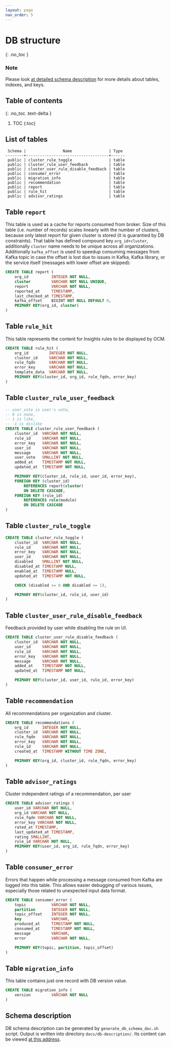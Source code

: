 ```yaml
---
layout: page
nav_order: 5
---
```

# DB structure
{: .no_toc }

### Note

Please look [at detailed schema
description](https://redhatinsights.github.io/insights-results-aggregator/db-description/)
for more details about tables, indexes, and keys.

## Table of contents
{: .no_toc .text-delta }

1. TOC
{:toc}

## List of tables

```
 Schema |                Name                | Type
--------+------------------------------------+------
 public | cluster_rule_toggle                | table
 public | cluster_rule_user_feedback         | table
 public | cluster_user_rule_disable_feedback | table
 public | consumer_error                     | table
 public | migration_info                     | table
 public | recommendation                     | table
 public | report                             | table
 public | rule_hit                           | table
 public | advisor_ratings                    | table
```

## Table `report`

This table is used as a cache for reports consumed from broker. Size of this
table (i.e. number of records) scales linearly with the number of clusters,
because only latest report for given cluster is stored (it is guarantied by DB
constraints). That table has defined compound key `org_id+cluster`,
additionally `cluster` name needs to be unique across all organizations.
Additionally `kafka_offset` is used to speedup consuming messages from Kafka
topic in case the offset is lost due to issues in Kafka, Kafka library, or
the service itself (messages with lower offset are skipped):

```sql
CREATE TABLE report (
    org_id          INTEGER NOT NULL,
    cluster         VARCHAR NOT NULL UNIQUE,
    report          VARCHAR NOT NULL,
    reported_at     TIMESTAMP,
    last_checked_at TIMESTAMP,
    kafka_offset    BIGINT NOT NULL DEFAULT 0,
    PRIMARY KEY(org_id, cluster)
)
```

## Table `rule_hit`

This table represents the content for Insights rules to be displayed by OCM.

```sql
CREATE TABLE rule_hit (
    org_id         INTEGER NOT NULL,
    cluster_id     VARCHAR NOT NULL,
    rule_fqdn      VARCHAR NOT NULL,
    error_key      VARCHAR NOT NULL,
    template_data  VARCHAR NOT NULL,
    PRIMARY KEY(cluster_id, org_id, rule_fqdn, error_key)
)
```

## Table `cluster_rule_user_feedback`

```sql
-- user_vote is user's vote,
-- 0 is none,
-- 1 is like,
-- -1 is dislike
CREATE TABLE cluster_rule_user_feedback (
    cluster_id  VARCHAR NOT NULL,
    rule_id     VARCHAR NOT NULL,
    error_key   VARCHAR NOT NULL,
    user_id     VARCHAR NOT NULL,
    message     VARCHAR NOT NULL,
    user_vote   SMALLINT NOT NULL,
    added_at    TIMESTAMP NOT NULL,
    updated_at  TIMESTAMP NOT NULL,

    PRIMARY KEY(cluster_id, rule_id, user_id, error_key),
    FOREIGN KEY (cluster_id)
        REFERENCES report(cluster)
        ON DELETE CASCADE,
    FOREIGN KEY (rule_id)
        REFERENCES rule(module)
        ON DELETE CASCADE
)
```

## Table `cluster_rule_toggle`

```sql
CREATE TABLE cluster_rule_toggle (
    cluster_id  VARCHAR NOT NULL,
    rule_id     VARCHAR NOT NULL,
    error_key   VARCHAR NOT NULL,
    user_id     VARCHAR NOT NULL,
    disabled    SMALLINT NOT NULL,
    disabled_at TIMESTAMP NULL,
    enabled_at  TIMESTAMP NULL,
    updated_at  TIMESTAMP NOT NULL,

    CHECK (disabled >= 0 AND disabled <= 1),

    PRIMARY KEY(cluster_id, rule_id, user_id)
)
```

## Table `cluster_user_rule_disable_feedback`

Feedback provided by user while disabling the rule on UI.

```sql
CREATE TABLE cluster_user_rule_disable_feedback (
    cluster_id  VARCHAR NOT NULL,
    user_id     VARCHAR NOT NULL,
    rule_id     VARCHAR NOT NULL,
    error_key   VARCHAR NOT NULL,
    message     VARCHAR NOT NULL,
    added_at    TIMESTAMP NOT NULL,
    updated_at  TIMESTAMP NOT NULL,

    PRIMARY KEY(cluster_id, user_id, rule_id, error_key)
)
```

## Table `recommendation`

All recommendations per organization and cluster.

```sql
CREATE TABLE recommendations (
    org_id      INTEGER NOT NULL,
    cluster_id  VARCHAR NOT NULL,
    rule_fqdn   VARCHAR NOT NULL,
    error_key   VARCHAR NOT NULL,
    rule_id     VARCHAR NOT NULL,
    created_at  TIMESTAMP WITHOUT TIME ZONE,

    PRIMARY KEY(org_id, cluster_id, rule_fqdn, error_key)
)
```

## Table `advisor_ratings`

Cluster independent ratings of a recommendation, per user

```sql
CREATE TABLE advisor_ratings (
    user_id VARCHAR NOT NULL,
    org_id VARCHAR NOT NULL,
    rule_fqdn VARCHAR NOT NULL,
    error_key VARCHAR NOT NULL,
    rated_at TIMESTAMP,
    last_updated_at TIMESTAMP,
    rating SMALLINT,
    rule_id VARCHAR NOT NULL,
    PRIMARY KEY(user_id, org_id, rule_fqdn, error_key)
)
```

## Table `consumer_error`

Errors that happen while processing a message consumed from Kafka are logged into this table. This
allows easier debugging of various issues, especially those related to unexpected input data format.

```sql
CREATE TABLE consumer_error (
    topic           VARCHAR NOT NULL,
    partition       INTEGER NOT NULL,
    topic_offset    INTEGER NOT NULL,
    key             VARCHAR,
    produced_at     TIMESTAMP NOT NULL,
    consumed_at     TIMESTAMP NOT NULL,
    message         VARCHAR,
    error           VARCHAR NOT NULL,

    PRIMARY KEY(topic, partition, topic_offset)
)
```

## Table `migration_info`

This table contains just one record with DB version value.

```sql
CREATE TABLE migration_info (
    version         VARCHAR NOT NULL
)
```



## Schema description

DB schema description can be generated by `generate_db_schema_doc.sh` script.
Output is written into directory `docs/db-description/`. Its content can be
viewed [at this
address](https://redhatinsights.github.io/insights-results-aggregator/db-description/).
